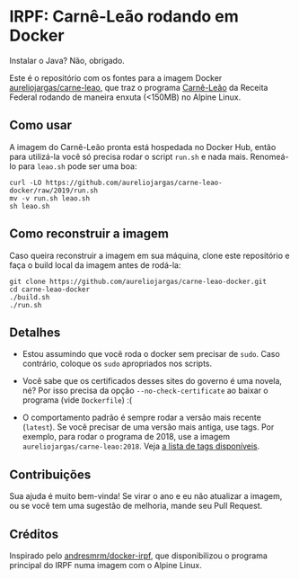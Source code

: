 # IRPF: Carnê-Leão rodando em Docker

Instalar o Java? Não, obrigado.

Este é o repositório com os fontes para a imagem Docker [aureliojargas/carne-leao](https://cloud.docker.com/u/aureliojargas/repository/docker/aureliojargas/carne-leao), que traz o programa [Carnê-Leão](http://receita.economia.gov.br/orientacao/tributaria/pagamentos-e-parcelamentos/pagamento-do-imposto-de-renda-de-pessoa-fisica/carne-leao) da Receita Federal rodando de maneira enxuta (<150MB) no Alpine Linux.

## Como usar

A imagem do Carnê-Leão pronta está hospedada no Docker Hub, então para utilizá-la você só precisa rodar o script `run.sh` e nada mais. Renomeá-lo para `leao.sh` pode ser uma boa:

    curl -LO https://github.com/aureliojargas/carne-leao-docker/raw/2019/run.sh
    mv -v run.sh leao.sh
    sh leao.sh

## Como reconstruir a imagem

Caso queira reconstruir a imagem em sua máquina, clone este repositório e faça o build local da imagem antes de rodá-la:

    git clone https://github.com/aureliojargas/carne-leao-docker.git
    cd carne-leao-docker
    ./build.sh
    ./run.sh

## Detalhes

- Estou assumindo que você roda o docker sem precisar de `sudo`. Caso contrário, coloque os `sudo` apropriados nos scripts.

- Você sabe que os certificados desses sites do governo é uma novela, né? Por isso precisa da opção `--no-check-certificate` ao baixar o programa (vide `Dockerfile`) :(

- O comportamento padrão é sempre rodar a versão mais recente (`latest`). Se você precisar de uma versão mais antiga, use tags. Por exemplo, para rodar o programa de 2018, use a imagem `aureliojargas/carne-leao:2018`. Veja [a lista de tags disponíveis](https://cloud.docker.com/repository/docker/aureliojargas/carne-leao/tags).

## Contribuições

Sua ajuda é muito bem-vinda! Se virar o ano e eu não atualizar a imagem, ou se você tem uma sugestão de melhoria, mande seu Pull Request.

## Créditos

Inspirado pelo [andresmrm/docker-irpf](https://github.com/andresmrm/docker-irpf), que disponibilizou o programa principal do IRPF numa imagem com o Alpine Linux.
